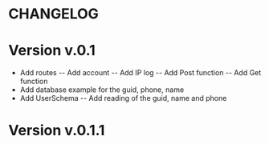 # CHANGELOG

# Version v.0.1
 -  Add  routes
    -- Add account 
    -- Add IP log 
    -- Add Post function
    -- Add Get function
 -  Add database example for the guid, phone, name
 -  Add UserSchema 
   -- Add reading of the guid, name and phone
# Version v.0.1.1